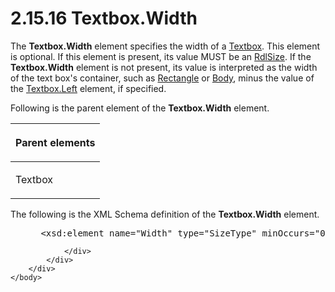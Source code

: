 <html dir="LTR" xmlns:mshelp="http://msdn.microsoft.com/mshelp" xmlns:ddue="http://ddue.schemas.microsoft.com/authoring/2003/5" xmlns:xlink="http://www.w3.org/1999/xlink" xmlns:tool="http://www.microsoft.com/tooltip">
    <head>
        <meta http-equiv="Content-Type" content="text/html; CHARSET=utf-8"></meta>
        <meta name="save" content="history"></meta>
        <title>2.15.16 Textbox.Width</title>
        <xml>
            <mshelp:toctitle title="2.15.16 Textbox.Width"></mshelp:toctitle>
            <mshelp:rltitle title="[MS-RDL]: Textbox.Width"></mshelp:rltitle>
            <mshelp:keyword index="A" term="00c582da-127e-4190-9da9-fed7b9a41d22"></mshelp:keyword>
            <mshelp:attr name="DCSext.ContentType" value="open specification"></mshelp:attr>
            <mshelp:attr name="AssetID" value="00c582da-127e-4190-9da9-fed7b9a41d22"></mshelp:attr>
            <mshelp:attr name="TopicType" value="kbRef"></mshelp:attr>
            <mshelp:attr name="DCSext.Title" value="[MS-RDL]: Textbox.Width" />
        </xml>
    </head>
    <body>
        <div id="header">
            <h1 class="heading">2.15.16 Textbox.Width</h1>
        </div>
        <div id="mainSection">
            <div id="mainBody">
                <div id="allHistory" class="saveHistory"></div>
                <div id="sectionSection0" class="section" name="collapseableSection">
                    

<p>The <b>Textbox.Width</b> element specifies the width of a <a href="469d0032-b5ec-43d9-ab36-d3a88b9cc1f6.md">Textbox</a>. This element is
optional. If this element is present, its value MUST be an <a href="b40c092e-4fe5-4f7b-a0bf-c98df1361c90.md">RdlSize</a>. If the <b>Textbox.Width</b>
element is not present, its value is interpreted as the width of the text box's
container, such as <a href="e36a41ea-aeaf-45cc-969e-8ab1e380882c.md">Rectangle</a>
or <a href="6bf4e125-fdfd-4d04-88aa-c4395ba8a252.md">Body</a>, minus the
value of the <a href="35c8b92f-7e6f-427e-928d-e8259fdb1214.md">Textbox.Left</a>
element, if specified.</p>

<p>Following is the parent element of the <b>Textbox.Width</b>
element.</p>

<table>
 <thead>
  <tr>
   <th>
   <p>Parent elements</p>
   </th>
  </tr>
 </thead>
 <tr>
  <td>
  <p>Textbox</p>
  </td>
 </tr>
</table>

<p>The following is the XML Schema definition of the <b>Textbox.Width</b>
element.</p>

<dl>
<dd>
<div><pre> &lt;xsd:element name=&quot;Width&quot; type=&quot;SizeType&quot; minOccurs=&quot;0&quot; /&gt;
</pre></div>
</dd></dl>


                </div>
            </div>
        </div>
    </body>
</html>